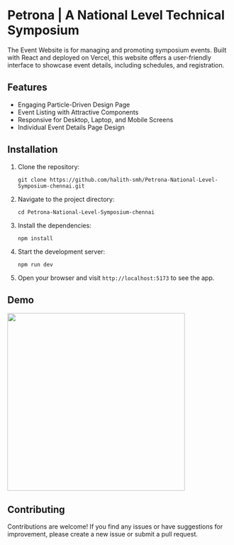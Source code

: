 # Petrona | A National Level Technical Symposium

The Event Website is for managing and promoting symposium events. Built with React and deployed on Vercel, this website offers a user-friendly interface to showcase event details, including schedules, and registration.

## Features

- Engaging Particle-Driven Design Page
- Event Listing with Attractive Components
- Responsive for Desktop, Laptop, and Mobile Screens
- Individual Event Details Page Design

## Installation

1. Clone the repository:

   ```
   git clone https://github.com/halith-smh/Petrona-National-Level-Symposium-chennai.git
   ```

2. Navigate to the project directory:

   ```
   cd Petrona-National-Level-Symposium-chennai
   ```

3. Install the dependencies:

   ```
   npm install
   ```

4. Start the development server:

   ```
   npm run dev
   ```

5. Open your browser and visit `http://localhost:5173` to see the app.

## Demo

<img height="400px" src="https://github.com/halith-smh/Petrona-National-Level-Symposium-chennai/raw/main/public/preview.gif" />

## Contributing

Contributions are welcome! If you find any issues or have suggestions for improvement, please create a new issue or submit a pull request.